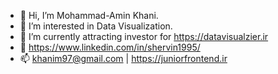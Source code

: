 - 👋 Hi, I’m Mohammad-Amin Khani.
- 👀 I’m interested in Data Visualization.
- 🌱 I’m currently attracting investor for https://datavisualzier.ir
- 💞️ https://www.linkedin.com/in/shervin1995/
- 📫 khanim97@gmail.com | https://juniorfrontend.ir 

<!---
Shervin1995/Shervin1995 is a ✨ special ✨ repository because its `README.md` (this file) appears on your GitHub profile.
You can click the Preview link to take a look at your changes.
--->

